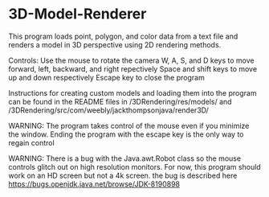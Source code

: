 # 3D-Model-Renderer

This program loads point, polygon, and color data from a text file and renders a model in 3D perspective using 2D rendering methods.

Controls:
  Use the mouse to rotate the camera
  W, A, S, and D keys to move forward, left, backward, and right repectively
  Space and shift keys to move up and down respectively
  Escape key to close the program
  
Instructions for creating custom models and loading them into the program can be found in the README files in /3DRendering/res/models/ and /3DRendering/src/com/weebly/jackthompsonjava/render3D/
  
WARNING: The program takes control of the mouse even if you minimize the window. Ending the program with the escape key is the only way to regain control

WARNING: There is a bug with the Java.awt.Robot class so the mouse controls glitch out on high resolution monitors. For now, this program should work on an HD screen but not a 4k screen. the bug is described here https://bugs.openjdk.java.net/browse/JDK-8190898
